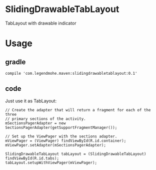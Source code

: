 # SlidingDrawableTabLayout

TabLayout with drawable indicator

# Usage

## gradle

    compile 'com.legendmohe.maven:slidingdrawabletablayout:0.1'

## code

Just use it as TabLayout:
    
    // Create the adapter that will return a fragment for each of the three
    // primary sections of the activity.
    mSectionsPagerAdapter = new SectionsPagerAdapter(getSupportFragmentManager());

    // Set up the ViewPager with the sections adapter.
    mViewPager = (ViewPager) findViewById(R.id.container);
    mViewPager.setAdapter(mSectionsPagerAdapter);

    SlidingDrawableTabLayout tabLayout = (SlidingDrawableTabLayout) findViewById(R.id.tabs);
    tabLayout.setupWithViewPager(mViewPager);    
